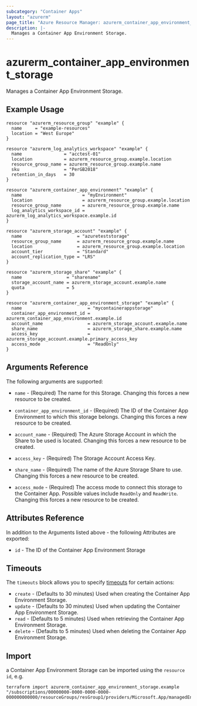 ```yaml
---
subcategory: "Container Apps"
layout: "azurerm"
page_title: "Azure Resource Manager: azurerm_container_app_environment_storage"
description: |-
  Manages a Container App Environment Storage.
---
```


# azurerm_container_app_environment_storage

Manages a Container App Environment Storage.

## Example Usage

```hcl
resource "azurerm_resource_group" "example" {
  name     = "example-resources"
  location = "West Europe"
}

resource "azurerm_log_analytics_workspace" "example" {
  name                = "acctest-01"
  location            = azurerm_resource_group.example.location
  resource_group_name = azurerm_resource_group.example.name
  sku                 = "PerGB2018"
  retention_in_days   = 30
}

resource "azurerm_container_app_environment" "example" {
  name                       = "myEnvironment"
  location                   = azurerm_resource_group.example.location
  resource_group_name        = azurerm_resource_group.example.name
  log_analytics_workspace_id = azurerm_log_analytics_workspace.example.id
}

resource "azurerm_storage_account" "example" {
  name                     = "azureteststorage"
  resource_group_name      = azurerm_resource_group.example.name
  location                 = azurerm_resource_group.example.location
  account_tier             = "Standard"
  account_replication_type = "LRS"
}

resource "azurerm_storage_share" "example" {
  name                 = "sharename"
  storage_account_name = azurerm_storage_account.example.name
  quota                = 5
}

resource "azurerm_container_app_environment_storage" "example" {
  name                         = "mycontainerappstorage"
  container_app_environment_id = azurerm_container_app_environment.example.id
  account_name                 = azurerm_storage_account.example.name
  share_name                   = azurerm_storage_share.example.name
  access_key                   = azurerm_storage_account.example.primary_access_key
  access_mode                  = "ReadOnly"
}
```

## Arguments Reference

The following arguments are supported:

* `name` - (Required) The name for this Storage. Changing this forces a new resource to be created.

* `container_app_environment_id` - (Required) The ID of the Container App Environment to which this storage belongs. Changing this forces a new resource to be created.

* `account_name` - (Required) The Azure Storage Account in which the Share to be used is located. Changing this forces a new resource to be created.

* `access_key` - (Required) The Storage Account Access Key.

* `share_name` - (Required) The name of the Azure Storage Share to use. Changing this forces a new resource to be created.

* `access_mode` - (Required) The access mode to connect this storage to the Container App. Possible values include `ReadOnly` and `ReadWrite`. Changing this forces a new resource to be created.

## Attributes Reference

In addition to the Arguments listed above - the following Attributes are exported:

* `id` - The ID of the Container App Environment Storage


## Timeouts

The `timeouts` block allows you to specify [timeouts](https://www.terraform.io/docs/configuration/resources.html#timeouts) for certain actions:

* `create` - (Defaults to 30 minutes) Used when creating the Container App Environment Storage.
* `update` - (Defaults to 30 minutes) Used when updating the Container App Environment Storage.
* `read` - (Defaults to 5 minutes) Used when retrieving the Container App Environment Storage.
* `delete` - (Defaults to 5 minutes) Used when deleting the Container App Environment Storage.

## Import

a Container App Environment Storage can be imported using the `resource id`, e.g.

```shell
terraform import azurerm_container_app_environment_storage.example "/subscriptions/00000000-0000-0000-0000-000000000000/resourceGroups/resGroup1/providers/Microsoft.App/managedEnvironments/myEnvironmentstorages/mystorage"
```